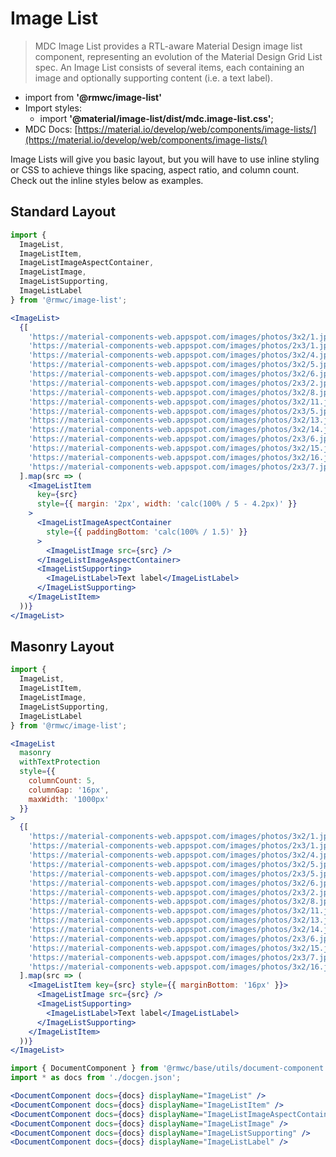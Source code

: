 # Image List

> MDC Image List provides a RTL-aware Material Design image list component, representing an evolution of the Material Design Grid List spec. An Image List consists of several items, each containing an image and optionally supporting content (i.e. a text label).

- import from **'@rmwc/image-list'**  
- Import styles:
  - import **'@material/image-list/dist/mdc.image-list.css'**;
- MDC Docs: [https://material.io/develop/web/components/image-lists/](https://material.io/develop/web/components/image-lists/)

Image Lists will give you basic layout, but you will have to use inline styling or CSS to achieve things like spacing, aspect ratio, and column count. Check out the inline styles below as examples.

## Standard Layout

```jsx render
import { 
  ImageList,
  ImageListItem,
  ImageListImageAspectContainer,
  ImageListImage,
  ImageListSupporting,
  ImageListLabel
} from '@rmwc/image-list';

<ImageList>
  {[
    'https://material-components-web.appspot.com/images/photos/3x2/1.jpg',
    'https://material-components-web.appspot.com/images/photos/2x3/1.jpg',
    'https://material-components-web.appspot.com/images/photos/3x2/4.jpg',
    'https://material-components-web.appspot.com/images/photos/3x2/5.jpg',
    'https://material-components-web.appspot.com/images/photos/3x2/6.jpg',
    'https://material-components-web.appspot.com/images/photos/2x3/2.jpg',
    'https://material-components-web.appspot.com/images/photos/3x2/8.jpg',
    'https://material-components-web.appspot.com/images/photos/3x2/11.jpg',
    'https://material-components-web.appspot.com/images/photos/2x3/5.jpg',
    'https://material-components-web.appspot.com/images/photos/3x2/13.jpg',
    'https://material-components-web.appspot.com/images/photos/3x2/14.jpg',
    'https://material-components-web.appspot.com/images/photos/2x3/6.jpg',
    'https://material-components-web.appspot.com/images/photos/3x2/15.jpg',
    'https://material-components-web.appspot.com/images/photos/3x2/16.jpg',
    'https://material-components-web.appspot.com/images/photos/2x3/7.jpg'
  ].map(src => (
    <ImageListItem
      key={src}
      style={{ margin: '2px', width: 'calc(100% / 5 - 4.2px)' }}
    >
      <ImageListImageAspectContainer
        style={{ paddingBottom: 'calc(100% / 1.5)' }}
      >
        <ImageListImage src={src} />
      </ImageListImageAspectContainer>
      <ImageListSupporting>
        <ImageListLabel>Text label</ImageListLabel>
      </ImageListSupporting>
    </ImageListItem>
  ))}
</ImageList>
```

## Masonry Layout

```jsx render
import { 
  ImageList,
  ImageListItem,
  ImageListImage,
  ImageListSupporting,
  ImageListLabel
} from '@rmwc/image-list';

<ImageList
  masonry
  withTextProtection
  style={{
    columnCount: 5,
    columnGap: '16px',
    maxWidth: '1000px'
  }}
>
  {[
    'https://material-components-web.appspot.com/images/photos/3x2/1.jpg',
    'https://material-components-web.appspot.com/images/photos/2x3/1.jpg',
    'https://material-components-web.appspot.com/images/photos/3x2/4.jpg',
    'https://material-components-web.appspot.com/images/photos/3x2/5.jpg',
    'https://material-components-web.appspot.com/images/photos/2x3/5.jpg',
    'https://material-components-web.appspot.com/images/photos/3x2/6.jpg',
    'https://material-components-web.appspot.com/images/photos/2x3/2.jpg',
    'https://material-components-web.appspot.com/images/photos/3x2/8.jpg',
    'https://material-components-web.appspot.com/images/photos/3x2/11.jpg',
    'https://material-components-web.appspot.com/images/photos/3x2/13.jpg',
    'https://material-components-web.appspot.com/images/photos/3x2/14.jpg',
    'https://material-components-web.appspot.com/images/photos/2x3/6.jpg',
    'https://material-components-web.appspot.com/images/photos/3x2/15.jpg',
    'https://material-components-web.appspot.com/images/photos/2x3/7.jpg',
    'https://material-components-web.appspot.com/images/photos/3x2/16.jpg'
  ].map(src => (
    <ImageListItem key={src} style={{ marginBottom: '16px' }}>
      <ImageListImage src={src} />
      <ImageListSupporting>
        <ImageListLabel>Text label</ImageListLabel>
      </ImageListSupporting>
    </ImageListItem>
  ))}
</ImageList>
```

```jsx renderOnly
import { DocumentComponent } from '@rmwc/base/utils/document-component';
import * as docs from './docgen.json';

<DocumentComponent docs={docs} displayName="ImageList" />
<DocumentComponent docs={docs} displayName="ImageListItem" />
<DocumentComponent docs={docs} displayName="ImageListImageAspectContainer" />
<DocumentComponent docs={docs} displayName="ImageListImage" />
<DocumentComponent docs={docs} displayName="ImageListSupporting" />
<DocumentComponent docs={docs} displayName="ImageListLabel" />
```
